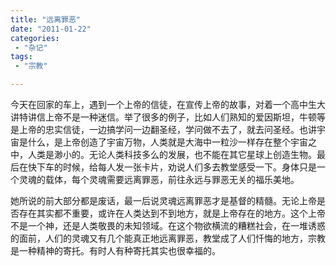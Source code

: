 ```yaml
---
title: "远离罪恶"
date: "2011-01-22"
categories:
 - "杂记"
tags:
 - "宗教"

---
```


今天在回家的车上，遇到一个上帝的信徒，在宣传上帝的故事，对着一个高中生大讲特讲信上帝不是一种迷信。举了很多的例子，比如人们熟知的爱因斯坦，牛顿等是上帝的忠实信徒，一边搞学问一边翻圣经，学问做不去了，就去问圣经。也讲宇宙是什么，是上帝创造了宇宙万物，人类就是大海中一粒沙一样存在整个宇宙之中，人类是渺小的。无论人类科技多么的发展，也不能在其它星球上创造生物。最后在快下车的时候，给每人发一张卡片，劝说人们多去教堂感受一下。身体只是一个灵魂的载体，每个灵魂需要远离罪恶，前往永远与罪恶无关的福乐美地。
<!--more-->

她所说的前大部分都是废话，最一后说灵魂远离罪恶才是基督的精髓。无论上帝是否存在其实都不重要，或许在人类达到不到地方，就是上帝存在的地方。这个上帝不是一个神，还是人类敬畏的未知领域。在这个物欲横流的糟糕社会，在一堆诱惑的面前，人们的灵魂又有几个能真正地远离罪恶，教堂成了人们忏悔的地方，宗教是一种精神的寄托。有时人有种寄托其实也很幸福的。
